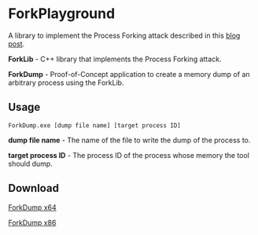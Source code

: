 # ForkPlayground
A library to implement the Process Forking attack described in this [blog post](https://billdemirkapi.me/abusing-windows-implementation-of-fork-for-stealthy-memory-operations/). 

**ForkLib** - C++ library that implements the Process Forking attack.

**ForkDump** - Proof-of-Concept application to create a memory dump of an arbitrary process using the ForkLib.

## Usage
```
ForkDump.exe [dump file name] [target process ID]
```
**dump file name** - The name of the file to write the dump of the process to.

**target process ID** - The process ID of the process whose memory the tool should dump.

## Download
[ForkDump x64](https://github.com/D4stiny/ForkPlayground/releases/download/1.0.0/ForkDump-x64.exe)

[ForkDump x86](https://github.com/D4stiny/ForkPlayground/releases/download/1.0.0/ForkDump-x86.exe)
